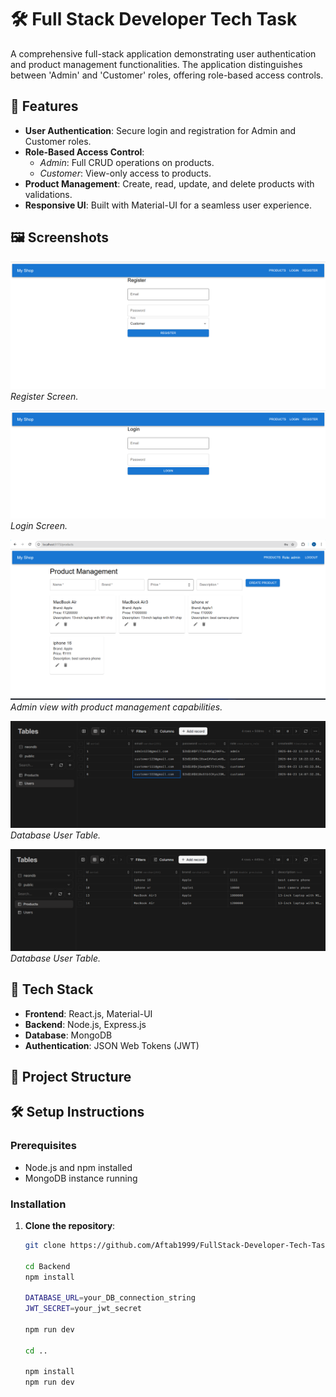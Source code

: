 # 🛠️ Full Stack Developer Tech Task

A comprehensive full-stack application demonstrating user authentication and product management functionalities. The application distinguishes between 'Admin' and 'Customer' roles, offering role-based access controls.

## 🚀 Features

- **User Authentication**: Secure login and registration for Admin and Customer roles.
- **Role-Based Access Control**:
  - _Admin_: Full CRUD operations on products.
  - _Customer_: View-only access to products.
- **Product Management**: Create, read, update, and delete products with validations.
- **Responsive UI**: Built with Material-UI for a seamless user experience.

## 🖼️ Screenshots

![Register Page](screenshots/Screenshot3.png)
_Register Screen._

![Login Page](screenshots/Screenshot2.png)
_Login Screen._

![Product Dashboard](screenshots/Screenshot1.png)
_Admin view with product management capabilities._

![Database User Table](screenshots/Screenshot4.png)
_Database User Table._

![Database User Table](screenshots/Screenshot5.png)
_Database User Table._

## 🧰 Tech Stack

- **Frontend**: React.js, Material-UI
- **Backend**: Node.js, Express.js
- **Database**: MongoDB
- **Authentication**: JSON Web Tokens (JWT)

## 📂 Project Structure

## 🛠️ Setup Instructions

### Prerequisites

- Node.js and npm installed
- MongoDB instance running

### Installation

1. **Clone the repository**:

   ```bash
   git clone https://github.com/Aftab1999/FullStack-Developer-Tech-Task.git

   cd Backend
   npm install

   DATABASE_URL=your_DB_connection_string
   JWT_SECRET=your_jwt_secret

   npm run dev

   cd ..

   npm install
   npm run dev

   ```
